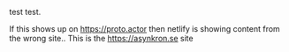 test test.

If this shows up on https://proto.actor then netlify is showing content from the wrong site..
This is the https://asynkron.se site